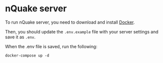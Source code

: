 # nQuake server

To run nQuake server, you need to download and install [Docker](https://docs.docker.com/engine/install/ubuntu/).

Then, you should update the `.env.example` file with your server settings and save it as `.env`.

When the .env file is saved, run the following:

```
docker-compose up -d
```
